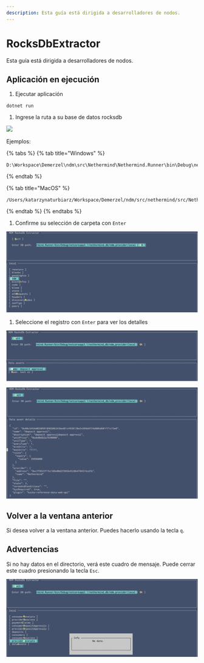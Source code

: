 ```yaml
---
description: Esta guía está dirigida a desarrolladores de nodos.
---
```


# RocksDbExtractor

Esta guía está dirigida a desarrolladores de nodos.

## Aplicación en ejecución

1. Ejecutar aplicación

```text
dotnet run
```

1. Ingrese la ruta a su base de datos rocksdb

![](https://lh5.googleusercontent.com/r9u-RIpCLqpMhtWuel4jaDRbkeXMAI1sT-OqhqSKlERoxXmVVvvC-y9b0V4Jy0s-PcShIy1jRvfEvjDmsQaT2UxTZwIPvWixzB2H4pJMZGxbojc0q95Ivcf96et25MIGv1JjhUSu)

Ejemplos:

{% tabs %}
{% tab title="Windows" %}
```text
D:\Workspace\Demerzel\ndm\src\Nethermind\Nethermind.Runner\bin\Debug\netcoreapp3.1\nethermind_db\ndm_consumer\local
```
{% endtab %}

{% tab title="MacOS" %}
```text
/Users/katarzynaturbiarz/Workspace/Demerzel/ndm/src/nethermind/src/Nethermind/Nethermind.Runner/bin/Debug/netcoreapp3.1/nethermind_db/ndm_consumer/local
```
{% endtab %}
{% endtabs %}

1. Confirme su selección de carpeta con `Enter`

![](../.gitbook/assets/image%20%2825%29.png)

1. Seleccione el registro con `Enter` para ver los detalles

![](../.gitbook/assets/image%20%2822%29.png)

![](../.gitbook/assets/image%20%2823%29.png)

## Volver a la ventana anterior

Si desea volver a la ventana anterior. Puedes hacerlo usando la tecla `q`.

## Advertencias

Si no hay datos en el directorio, verá este cuadro de mensaje. Puede cerrar este cuadro presionando la tecla `Esc`.

![](../.gitbook/assets/image%20%2824%29.png)

